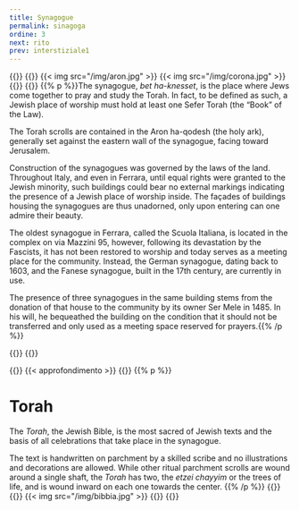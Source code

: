 ```yaml
---
title: Synagogue
permalink: sinagoga
ordine: 3
next: rito
prev: interstiziale1
---
```

{{<row>}}
{{<column>}}
{{< img src="/img/aron.jpg" >}}
{{< img src="/img/corona.jpg" >}}
{{</column>}}
{{<column>}}
{{% p %}}The synagogue, *bet ha-knesset*, is the place where Jews come together to pray and study the Torah. In fact, to be defined as such, a Jewish place of worship must hold at least one Sefer Torah (the “Book” of the Law).

The Torah scrolls are contained in the Aron ha-qodesh (the holy ark), generally set against the eastern wall of the synagogue, facing toward Jerusalem.

Construction of the synagogues was governed by the laws of the land. Throughout Italy, and even in Ferrara, until equal rights were granted to the Jewish minority, such buildings could bear no external markings indicating the presence of a Jewish place of worship inside. The façades of buildings housing the
synagogues are thus unadorned, only upon entering can one admire their beauty.

The oldest synagogue in Ferrara, called the Scuola Italiana, is located in the complex on via Mazzini 95, however, following its devastation by the Fascists, it
has not been restored to worship and today serves as a meeting place for the community. Instead, the German synagogue, dating back to 1603, and the
Fanese synagogue, built in the 17th century, are currently in use.

The presence of three synagogues in the same building stems from the donation of that house to the community by its owner Ser Mele in 1485. In his will, he
bequeathed the building on the condition that it should not be transferred and only used as a meeting space reserved for prayers.{{% /p %}}

{{</column>}}
{{</row>}}

{{<row class="approfondimento">}}
{{< approfondimento >}}
{{<column>}}
{{% p %}}
# Torah
The *Torah*, the Jewish Bible, is the most sacred of Jewish texts and the basis of all celebrations that take place in the synagogue. 

The text is handwritten on
parchment by a skilled scribe and no illustrations and decorations are allowed. While other ritual parchment scrolls are wound around a single shaft, the *Torah* has
two, the *etzei chayyim* or the trees of life, and is wound inward on each one towards the center.
{{% /p %}}
{{</column>}}
{{<column>}}
{{< img src="/img/bibbia.jpg" >}}
{{</column>}}
{{</row>}}